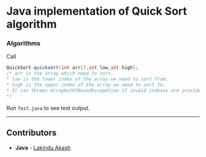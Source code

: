 # Java implementation of Quick Sort algorithm

### Algorithms
Call 
```java
QuickSort.quicksort(int arr[],int low,int high);
/* arr is the array which need to sort.
* low is the lower index of the array we need to sort from.
* high is the upper index of the array we need to sort to.
* It can throws ArrayOutOfBoundExcepetion if invaid indexes are provided.
*/
``` 
Run `Test.java` to see test output.

------------------------------------------------------
## Contributors
- **Java** - [Lakindu Akash](https://github.com/lakinduakash)
